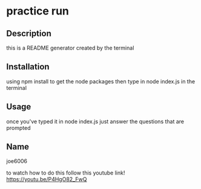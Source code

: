 
  
  # practice run
    
  ## Description
      
  this is a README generator created by the terminal
    
    
  ## Installation
    
  using npm install to get the node packages then type in node index.js in the terminal
    
  ## Usage
    
  once you've typed it in node index.js just answer the questions that are prompted 
    
  ## Name
     
  joe6006

to watch how to do this follow this youtube link! https://youtu.be/P4HgO82_FwQ

    
  
